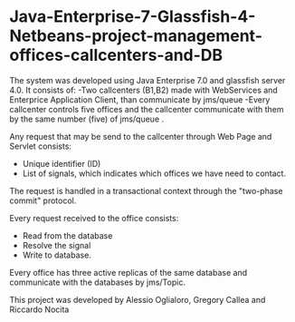 Java-Enterprise-7-Glassfish-4-Netbeans-project-management-offices-callcenters-and-DB
====================================================================================

The system was developed using Java Enterprise 7.0 and glassfish server 4.0. It consists of:
-Two callcenters (B1,B2) made with WebServices and Enterprice Application Client, than communicate by jms/queue
-Every callcenter controls five offices and the callcenter communicate with them by the same number (five) of jms/queue .

Any request that may be send to the callcenter through Web Page and Servlet consists:
- Unique identifier (ID)
- List of signals, which indicates which offices we have need to contact.

The request is handled in a transactional context through the "two-phase commit" protocol.

Every request received to the office consists:
- Read from the database
- Resolve the signal
- Write to database.

Every office has three active replicas of the same database and communicate with the databases by jms/Topic.

This project was developed by Alessio Oglialoro, Gregory Callea and Riccardo Nocita 
